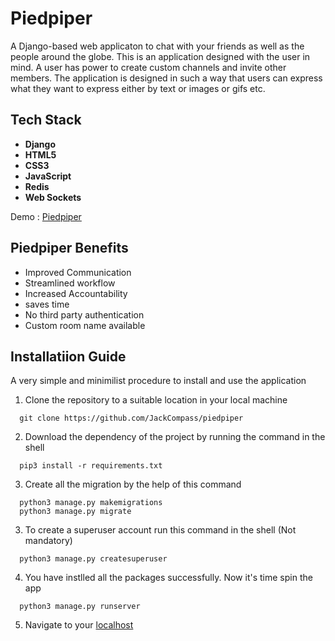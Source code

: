 # Piedpiper

A Django-based web applicaton to chat with your friends as well as the people around the globe. This is an application designed with the user in mind.
A user has power to create custom channels and invite other members.
The application is designed in such a way that users can express what they want to express either by text or images or gifs etc. 

## Tech Stack
- **Django**
- **HTML5**
- **CSS3**
- **JavaScript**
- **Redis**
- **Web Sockets**

Demo : [Piedpiper](https://youtu.be/km2-S0rkKRA)

## Piedpiper Benefits
- Improved Communication
- Streamlined workflow
- Increased Accountability
- saves time
- No third party authentication
- Custom room name available

## Installatiion Guide

A very simple and minimilist procedure to install and use the application

1. Clone the repository to a suitable location in your local machine
```
  git clone https://github.com/JackCompass/piedpiper
```
  
2. Download the dependency of the project by running the command in the shell
```
  pip3 install -r requirements.txt
```
3. Create all the migration by the help of this command 
```
  python3 manage.py makemigrations
  python3 manage.py migrate
```
3. To create a superuser account run this command in the shell (Not mandatory)
```
  python3 manage.py createsuperuser
```
4. You have instlled all the packages successfully. Now it's time spin the app
```
  python3 manage.py runserver
```
5. Navigate to your [localhost](http://localhost:8000/)
